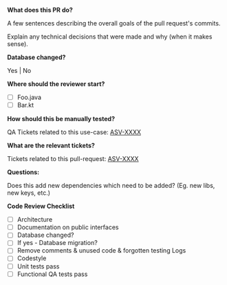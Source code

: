 **What does this PR do?**

   A few sentences describing the overall goals of the pull request's commits. 

   Explain any technical decisions that were made and why (when it makes sense).

**Database changed?**

   Yes | No

**Where should the reviewer start?**

- [ ] Foo.java
- [ ] Bar.kt

**How should this be manually tested?**

  QA Tickets related to this use-case: [ASV-XXXX](<Jira url>)

**What are the relevant tickets?**

  Tickets related to this pull-request: [ASV-XXXX](<Jira url>)

**Questions:**

   Does this add new dependencies which need to be added? (Eg. new libs, new keys, etc.) 




**Code Review Checklist**

- [ ] Architecture
- [ ] Documentation on public interfaces
- [ ] Database changed?
- [ ] If yes - Database migration?
- [ ] Remove comments & unused code & forgotten testing Logs
- [ ] Codestyle
- [ ] Unit tests pass
- [ ] Functional QA tests pass
